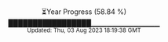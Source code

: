 <p align="center">
⏳Year Progress (58.84 %) <br>
█████████████████▁▁▁▁▁▁▁▁▁▁▁▁▁ <br>
<sub>Updated: Thu, 03 Aug 2023 18:19:38 GMT</sub>
</p>

